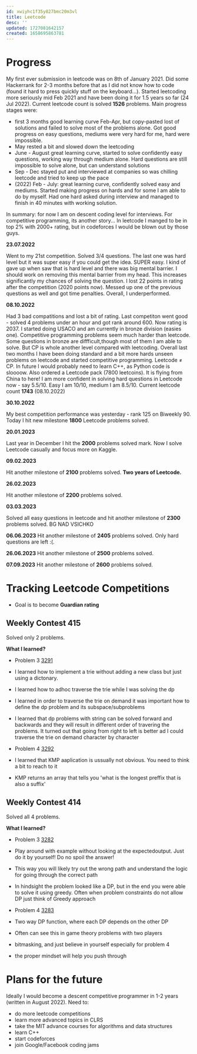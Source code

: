 ```yaml
---
id: xwiyhc1f35y827bmc20m3vl
title: Leetcode
desc: ''
updated: 1727081642157
created: 1658695863781
---
```

# Progress
My first ever submission in leetcode was on 8th of January 2021. Did some Hackerrank for 2-3 months before that as I did
not know how to code (found it hard to press quickly stuff on the keyboard...). Started leetcoding more seriously mid Feb
2021 and have been doing it for 1.5 years so far (24 Jul 2022). Current leetcode count is solved **1526** problems. Main progress
stages were:
- first 3 months good learning curve Feb-Apr, but copy-pasted lost of solutions and failed to solve most of the problems alone. Got good progress on easy questions, mediums were very hard for me, hard were impossible.
- May rested a bit and slowed down the leetcoding
- June - August great learning curve, started to solve confidently easy questions, working way through medium alone. Hard
questions are still impossible to solve alone, but can understand solutions
- Sep - Dec stayed put and interviewed at companies so was chilling leetcode and tried to keep up the pace
- (2022) Feb - July: great learning curve, confidently solved easy and mediums. Started making progress on hards and for
some I am able to do by myself. Had one hard asked during interview and managed to finish in 40 minutes with working solution.

In summary: for now I am on descent coding level for interviews. For competitive programming, its another story... In leetcode I manged to be in top 2% with 2000+ rating, but in codeforces I would be blown out by those guys.


**23.07.2022**

Went to my 21st competition. Solved 3/4 questions. The last one was hard level but it was super easy if you could get the idea. SUPER easy. I kind of gave up when saw that is hard level and there was big mental barrier. I should work on removing this mental barrier from my head. This increases significantly my chances of solving the question.
I lost 22 points in rating after the competition (2020 points now). Messed up one of the previous questions as well and got time penalties. Overall, I underperformed.


**08.10.2022**

Had 3 bad compatitions and lost a bit of rating. Last competiton went good - solved 4 problems under an hour and got rank around 600. Now rating is 2037. I started doing USACO and am currently in bronze division (easies one). Competitive programming problems seem much harder than leetcode. Some questions in bronze are diffficult,though most of them I am able to solve. But CP is whole another level compared with leetcoding.
Overall last two months I have been doing standard and a bit more hards unseen problems on leetcode and started competitive programming. Leetcode $\neq$ CP. In future I would probably need to learn C++, as Python code is sloooow. Also ordered a Leetcode pack (7800 leetcoins). It is flying from China to here!
I am more confident in solving hard questions in Leetcode now - say 5.5/10. Easy I am 10/10, medium I am 8.5/10.
Current leetcode count **1743** (08.10.2022)

**30.10.2022**

My best competition performance was yesterday - rank 125 on Biweekly 90. Today I hit new milestone **1800** Leetcode problems solved.


**20.01.2023**

Last year in December I hit the **2000** problems solved mark. Now I solve Leetcode casually and focus more on Kaggle.


**09.02.2023**

Hit another milestone of **2100** problems solved. **Two years of Leetcode.**

**26.02.2023**

Hit another milestone of **2200** problems solved.

**03.03.2023**

Solved all easy questions in leetcode and hit another milestone of **2300** problems solved. BG NAD VSICHKO

**06.06.2023**
Hit another milestone of **2405** problems solved. Only hard questions are left :(. 

**26.06.2023**
Hit another milestone of **2500** problems solved.

**07.09.2023**
Hit another milestone of **2600** problems solved.


# Tracking Leetcode Competitions

- Goal is to become **Guardian rating**

## Weekly Contest 415

Solved only 2 problems. 

**What I learned?**

- Problem 3 [3291](https://leetcode.com/problems/minimum-number-of-valid-strings-to-form-target-i/description/)
- I learned how to implement a trie without adding a new class but just using a dictonary.
- I learned how to adhoc traverse the trie while I was solving the dp
- I learned in order to traverse the trie on demand it was important how to define the dp problem and its subspace/subproblems
- I learned that dp problems with string can be solved forward and backwards and they will result in different order of travering the problems. It turned out that going from right to left is better ad I could traverse the trie on demand character by character


- Problem 4 [3292](https://leetcode.com/problems/minimum-number-of-valid-strings-to-form-target-ii/description/)
- I learned that KMP aaplication is ussually not obvious. You need to think a bit to reach to it
- KMP returns an array that tells you 'what is the longest preffix that is also a suffix'


## Weekly Contest 414

Solved all 4 problems. 

**What I learned?**
- Problem 3 [3282](https://leetcode.com/contest/weekly-contest-414/problems/reach-end-of-array-with-max-score/)
- Play around with example without looking at the expectedoutput. Just do it by yourself! Do no spoil the answer!
- This way you will likely try out the wrong path and understand the logic for going through the correct path
- In hindsight the problem looked like a DP, but in the end you were able to solve it using greedy. Often when problem constraints do not allow DP just think of Greedy approach

- Problem 4 [3283](https://leetcode.com/contest/weekly-contest-414/problems/maximum-number-of-moves-to-kill-all-pawns/)
- Two way DP function, where each DP depends on the other DP
- Often can see this in game theory problems with two players
- bitmasking, and just believe in yourself especially for problem 4
- the proper mindset will help you push through


# Plans for the future
Ideally I would become a descent competitive programmer in 1-2 years (written in August 2022). Need to:
- do more leetcode competitions
- learn more advanced topics in CLRS
- take the MIT advance courses for algorithms and data structures
- learn C++
- start codeforces
- join Google/Facebook coding jams

